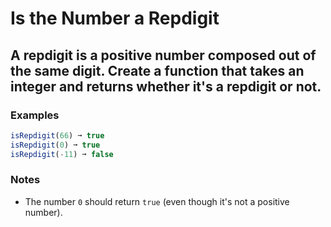 # Is the Number a Repdigit

## A repdigit is a positive number composed out of the same digit. Create a function that takes an integer and returns whether it's a repdigit or not.

### Examples
```js
isRepdigit(66) ➞ true
isRepdigit(0) ➞ true
isRepdigit(-11) ➞ false
```

### Notes
- The number `0` should return `true` (even though it's not a positive number).
